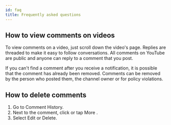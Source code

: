 ```yaml
---
id: faq
title: Frequently asked questions
---
```


## How to view comments on videos

To view comments on a video, just scroll down the video's page. Replies are threaded to make it easy to follow conversations. All comments on YouTube are public and anyone can reply to a comment that you post.

If you can't find a comment after you receive a notification, it is possible that the comment has already been removed. Comments can be removed by the person who posted them, the channel owner or for policy violations.

## How to delete comments

1. Go to Comment History.
2. Next to the comment, click or tap More .
3. Select Edit or Delete.
